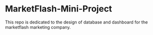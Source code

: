 # MarketFlash-Mini-Project
This repo is dedicated to the design of database and dashboard for the marketflash marketing company.
